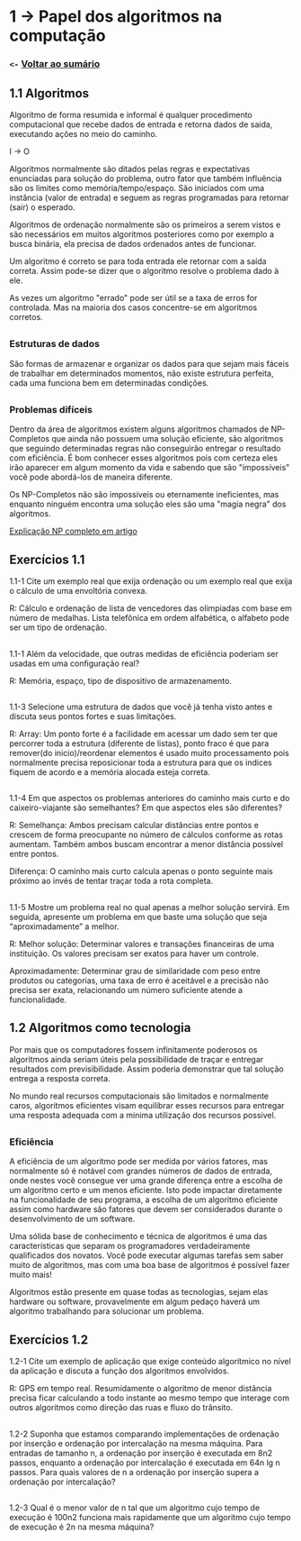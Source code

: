 # 1 -> Papel dos algoritmos na computação

###  `<-` [Voltar ao sumário](https://github.com/1luizneto/algoritmos-teoria-e-pratica/tree/main)

##

## 1.1 Algoritmos

Algoritmo de forma resumida e informal é qualquer procedimento computacional que recebe dados de entrada e retorna dados de saida, executando ações no meio do caminho.

I -> O

Algoritmos normalmente são ditados pelas regras e expectativas enunciadas para solução do problema, outro fator que também influência são os limites como memória/tempo/espaço. São iniciados com uma instância (valor de entrada) e seguem as regras programadas para retornar (sair) o esperado.

Algoritmos de ordenação normalmente são os primeiros a serem vistos e são necessários em muitos algoritmos posteriores como por exemplo a busca binária, ela precisa de dados ordenados antes de funcionar.

Um algoritmo é correto se para toda entrada ele retornar com a saída correta. Assim pode-se dizer que o algoritmo resolve o problema dado à ele.

As vezes um algoritmo "errado" pode ser útil se a taxa de erros for controlada. Mas na maioria dos casos concentre-se em algoritmos corretos.

##

### Estruturas de dados

São formas de armazenar e organizar os dados para que sejam mais fáceis de trabalhar em determinados momentos, não existe estrutura perfeita, cada uma funciona bem em determinadas condições.

##

### Problemas difíceis

Dentro da área de algoritmos existem alguns algoritmos chamados de NP-Completos que ainda não possuem uma solução eficiente, são algoritmos que seguindo determinadas regras não conseguirão entregar o resultado com eficiência. É bom conhecer esses algoritmos pois com certeza eles irão aparecer em algum momento da vida e sabendo que são "impossíveis" você pode abordá-los de maneira diferente.

Os NP-Completos não são impossiveis ou eternamente ineficientes, mas enquanto ninguém encontra uma solução eles são uma "magia negra" dos algoritmos.

[Explicação NP completo em artigo](https://segredo.dev/problemas-np/)

## Exercícios 1.1

1.1-1 Cite um exemplo real que exija ordenação ou um exemplo real que exija o cálculo de uma envoltória convexa.

R: Cálculo e ordenação de lista de vencedores das olimpiadas com base em número de medalhas. Lista telefônica em ordem alfabética, o alfabeto pode ser um tipo de ordenação.

##

1.1-1 Além da velocidade, que outras medidas de eficiência poderiam ser usadas em uma configuração real?

R: Memória, espaço, tipo de dispositivo de armazenamento.

##
1.1-3 Selecione uma estrutura de dados que você já tenha visto antes e discuta seus pontos fortes e suas limitações.

R: Array: Um ponto forte é a facilidade em acessar um dado sem ter que percorrer toda a estrutura (diferente de listas), ponto fraco é que para remover(do inicio)/reordenar elementos é usado muito processamento pois normalmente precisa reposicionar toda a estrutura para que os indices fiquem de acordo e a memória alocada esteja correta.

##
1.1-4 Em que aspectos os problemas anteriores do caminho mais curto e do caixeiro-viajante são semelhantes? Em que aspectos eles são diferentes?

R:
Semelhança: Ambos precisam calcular distâncias entre pontos e crescem de forma preocupante no número de cálculos conforme as rotas aumentam. Também ambos buscam encontrar a menor distância possível entre pontos.

Diferença: O caminho mais curto calcula apenas o ponto seguinte mais próximo ao invés de tentar traçar toda a rota completa.

##
1.1-5 Mostre um problema real no qual apenas a melhor solução servirá. Em seguida, apresente um problema em que baste uma solução que seja “aproximadamente” a melhor.

R:
Melhor solução: Determinar valores e transações financeiras de uma instituição. Os valores precisam ser exatos para haver um controle.

Aproximadamente: Determinar grau de similaridade com peso entre produtos ou categorias, uma taxa de erro é aceitável e a precisão não precisa ser exata, relacionando um número suficiente atende a funcionalidade.

##

## 1.2 Algoritmos como tecnologia

Por mais que os computadores fossem infinitamente poderosos os algoritmos ainda seriam úteis pela possibilidade de traçar e entregar resultados com previsibilidade. Assim poderia demonstrar que tal solução entrega a resposta correta.

No mundo real recursos computacionais são limitados e normalmente caros, algoritmos eficientes visam equilibrar esses recursos para entregar uma resposta adequada com a minima utilização dos recursos possivel.

##

### Eficiência

A eficiência de um algoritmo pode ser medida por vários fatores, mas normalmente só é notável com grandes números de dados de entrada, onde nestes você consegue ver uma grande diferença entre a escolha de um algoritmo certo e um menos eficiente. Isto pode impactar diretamente na funcionalidade de seu programa, a escolha de um algoritmo eficiente assim como hardware são fatores que devem ser considerados durante o desenvolvimento de um software.

Uma sólida base de conhecimento e técnica de algoritmos é uma das características que separam os programadores verdadeiramente qualificados dos novatos. Você pode executar algumas tarefas sem saber muito de algoritmos, mas com uma boa base de algoritmos é possível fazer muito mais!

Algoritmos estão presente em quase todas as tecnologias, sejam elas hardware ou software, provavelmente em algum pedaço haverá um algoritmo trabalhando para solucionar um problema.

##

## Exercícios 1.2
1.2-1 Cite um exemplo de aplicação que exige conteúdo algorítmico no nível da aplicação e discuta a função dos algoritmos envolvidos.

R: GPS em tempo real. Resumidamente o algoritmo de menor distância precisa ficar calculando a todo instante ao mesmo tempo que interage com outros algoritmos como direção das ruas e fluxo do trânsito.

##

1.2-2 Suponha que estamos comparando implementações de ordenação por inserção e ordenação por intercalação na mesma máquina. Para entradas de tamanho n, a ordenação por inserção é executada em 8n2 passos, enquanto a ordenação por intercalação é executada em 64n lg n passos. Para quais valores de n a ordenação por inserção supera a ordenação por intercalação?

##

1.2-3 Qual é o menor valor de n tal que um algoritmo cujo tempo de execução é 100n2 funciona mais rapidamente que um algoritmo cujo tempo de execução é 2n na mesma máquina?
